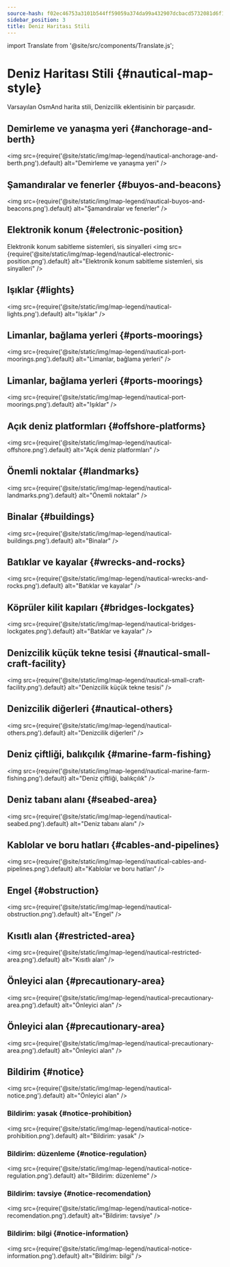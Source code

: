 ```yaml
---
source-hash: f02ec46753a3101b544ff59059a374da99a432907dcbacd5732081d6f1f151e5
sidebar_position: 3
title: Deniz Haritası Stili
---
```

import Translate from '@site/src/components/Translate.js';

# Deniz Haritası Stili {#nautical-map-style}
Varsayılan OsmAnd harita stili, Denizcilik eklentisinin bir parçasıdır.
<Translate android="yes" id="nautical_render_descr" />

## Demirleme ve yanaşma yeri {#anchorage-and-berth}
<img src={require('@site/static/img/map-legend/nautical-anchorage-and-berth.png').default} alt="Demirleme ve yanaşma yeri" />

## Şamandıralar ve fenerler {#buyos-and-beacons}
<img src={require('@site/static/img/map-legend/nautical-buyos-and-beacons.png').default} alt="Şamandıralar ve fenerler" />

## Elektronik konum {#electronic-position}
Elektronik konum sabitleme sistemleri, sis sinyalleri
<img src={require('@site/static/img/map-legend/nautical-electronic-position.png').default} alt="Elektronik konum sabitleme sistemleri, sis sinyalleri" />

## Işıklar {#lights}

<img src={require('@site/static/img/map-legend/nautical-lights.png').default} alt="Işıklar" />

## Limanlar, bağlama yerleri {#ports-moorings}
<img src={require('@site/static/img/map-legend/nautical-port-moorings.png').default} alt="Limanlar, bağlama yerleri" />

## Limanlar, bağlama yerleri {#ports-moorings}
<img src={require('@site/static/img/map-legend/nautical-port-moorings.png').default} alt="Işıklar" />

## Açık deniz platformları {#offshore-platforms}
<img src={require('@site/static/img/map-legend/nautical-offshore.png').default} alt="Açık deniz platformları" />

## Önemli noktalar {#landmarks}
<img src={require('@site/static/img/map-legend/nautical-landmarks.png').default} alt="Önemli noktalar" />

## Binalar {#buildings}
<img src={require('@site/static/img/map-legend/nautical-buildings.png').default} alt="Binalar" />

## Batıklar ve kayalar {#wrecks-and-rocks}
<img src={require('@site/static/img/map-legend/nautical-wrecks-and-rocks.png').default} alt="Batıklar ve kayalar" />

## Köprüler kilit kapıları {#bridges-lockgates}
<img src={require('@site/static/img/map-legend/nautical-bridges-lockgates.png').default} alt="Batıklar ve kayalar" />


## Denizcilik küçük tekne tesisi {#nautical-small-craft-facility}
<img src={require('@site/static/img/map-legend/nautical-small-craft-facility.png').default} alt="Denizcilik küçük tekne tesisi" />

## Denizcilik diğerleri {#nautical-others}
<img src={require('@site/static/img/map-legend/nautical-others.png').default} alt="Denizcilik diğerleri" />

## Deniz çiftliği, balıkçılık {#marine-farm-fishing}
<img src={require('@site/static/img/map-legend/nautical-marine-farm-fishing.png').default} alt="Deniz çiftliği, balıkçılık" />

## Deniz tabanı alanı {#seabed-area}
<img src={require('@site/static/img/map-legend/nautical-seabed.png').default} alt="Deniz tabanı alanı" />


## Kablolar ve boru hatları {#cables-and-pipelines}
<img src={require('@site/static/img/map-legend/nautical-cables-and-pipelines.png').default} alt="Kablolar ve boru hatları" />


## Engel {#obstruction}
<img src={require('@site/static/img/map-legend/nautical-obstruction.png').default} alt="Engel" />


## Kısıtlı alan {#restricted-area}
<img src={require('@site/static/img/map-legend/nautical-restricted-area.png').default} alt="Kısıtlı alan" />

## Önleyici alan {#precautionary-area}
<img src={require('@site/static/img/map-legend/nautical-precautionary-area.png').default} alt="Önleyici alan" />

## Önleyici alan {#precautionary-area}
<img src={require('@site/static/img/map-legend/nautical-precautionary-area.png').default} alt="Önleyici alan" />

## Bildirim {#notice}
<img src={require('@site/static/img/map-legend/nautical-notice.png').default} alt="Önleyici alan" />

### Bildirim: yasak {#notice-prohibition}
<img src={require('@site/static/img/map-legend/nautical-notice-prohibition.png').default} alt="Bildirim: yasak" />

### Bildirim: düzenleme {#notice-regulation}
<img src={require('@site/static/img/map-legend/nautical-notice-regulation.png').default} alt="Bildirim: düzenleme" />

### Bildirim: tavsiye {#notice-recomendation}
<img src={require('@site/static/img/map-legend/nautical-notice-recomendation.png').default} alt="Bildirim: tavsiye" />

### Bildirim: bilgi {#notice-information}
<img src={require('@site/static/img/map-legend/nautical-notice-information.png').default} alt="Bildirim: bilgi" />